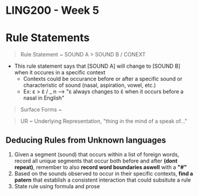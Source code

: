 # LING200 - Week 5

# Rule Statements
> Rule Statement ~ SOUND A > SOUND B / CONEXT

- This rule statement says that [SOUND A] will change to [SOUND B] when it occures in a specific context
	- Contexts could be occurance before or after a specific sound or characteristic of sound (nasal, aspiration, vowel, etc.)
	- Ex: ɛ > ɛ̃ / _ n --> "ɛ always changes to ɛ̃ when it occurs before a nasal in English"

> Surface Forms ~ 

> UR ~ Underlying Representation, "thing in the mind of a speak of..." 

## Deducing Rules from Unknown languages
1. Given a segment (sound) that occurs within a list of foreign words, record all unique segments that occur both before and after **(dont repeat)**, remember to also **record word boundaries aswell** with a **"#"**
2. Based on the sounds observed to occur in their specific contexts, **find a patern** that establish a consistent interaction that could subsitute a rule
3. State rule using formula and prose